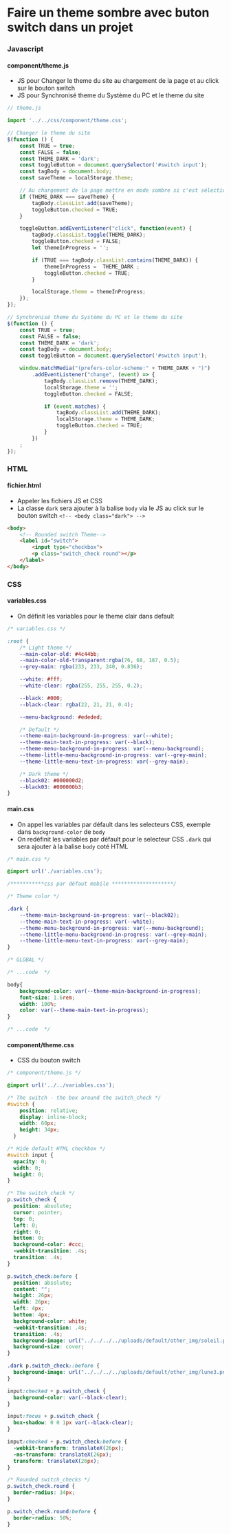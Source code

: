# Faire un theme sombre avec buton switch dans un projet

### Javascript

#### component/theme.js

- JS pour Changer le theme du site au chargement de la page et au click sur le bouton switch
- JS pour Synchronisé theme du Système du PC et le theme du site

```js
// theme.js

import '../../css/component/theme.css';

// Changer le theme du site
$(function () {
    const TRUE = true;
    const FALSE = false;
    const THEME_DARK = 'dark';
    const toggleButton = document.querySelector('#switch input');
    const tagBody = document.body;
    const saveTheme = localStorage.theme;

    // Au chargement de la page mettre en mode sombre si c'est sélectionné
    if (THEME_DARK === saveTheme) {
        tagBody.classList.add(saveTheme);
        toggleButton.checked = TRUE;
    }

    toggleButton.addEventListener("click", function(event) {
        tagBody.classList.toggle(THEME_DARK);
        toggleButton.checked = FALSE;
        let themeInProgress = '';

        if (TRUE === tagBody.classList.contains(THEME_DARK)) {
            themeInProgress =  THEME_DARK ;
            toggleButton.checked = TRUE;
        }

        localStorage.theme = themeInProgress;
    });
});

// Synchronisé theme du Système du PC et le theme du site
$(function () {
    const TRUE = true;
    const FALSE = false;
    const THEME_DARK = 'dark';
    const tagBody = document.body;
    const toggleButton = document.querySelector('#switch input');

    window.matchMedia("(prefers-color-scheme:" + THEME_DARK + ")")
        .addEventListener("change", (event) => {
            tagBody.classList.remove(THEME_DARK);
            localStorage.theme = '';
            toggleButton.checked = FALSE;

            if (event.matches) {
                tagBody.classList.add(THEME_DARK);
                localStorage.theme = THEME_DARK;
                toggleButton.checked = TRUE;
            }
        })
    ;
});
```

### HTML

#### fichier.html

- Appeler les fichiers JS et CSS
- La classe `dark` sera ajouter à la balise `body` via le JS au click sur le bouton switch `<!-- <body class="dark"> -->`

```html
<body>
    <!-- Rounded switch Theme-->
    <label id="switch">
        <input type="checkbox">
        <p class="switch_check round"></p>
    </label>
</body>
```

### CSS

#### variables.css

- On définit les variables pour le theme clair dans default

```css
/* variables.css */

:root {
    /* Light theme */
    --main-color-old: #4c44bb;
    --main-color-old-transparent:rgba(76, 68, 187, 0.5);
    --grey-main: rgba(233, 233, 240, 0.836);

    --white: #fff;
    --white-clear: rgba(255, 255, 255, 0.2);

    --black: #000;
    --black-clear: rgba(22, 21, 21, 0.4);

    --menu-background: #ededed;

    /* Default */
    --theme-main-background-in-progress: var(--white);
    --theme-main-text-in-progress: var(--black);
    --theme-menu-background-in-progress: var(--menu-background);
    --theme-little-menu-background-in-progress: var(--grey-main);
    --theme-little-menu-text-in-progress: var(--grey-main);

    /* Dark theme */
    --black02: #000000d2;
    --black03: #000000b3;
}
```

#### main.css

- On appel les variables par défault dans les selecteurs CSS, exemple dans `background-color` de `body`
- On redéfinit les variables par défault pour le selecteur CSS `.dark` qui sera ajouter à la balise `body` coté HTML
```css
/* main.css */

@import url('./variables.css');

/***********css par défaut mobile ********************/

/* Theme color */

.dark {
    --theme-main-background-in-progress: var(--black02);
    --theme-main-text-in-progress: var(--white);
    --theme-menu-background-in-progress: var(--menu-background);
    --theme-little-menu-background-in-progress: var(--grey-main);
    --theme-little-menu-text-in-progress: var(--grey-main);
}

/* GLOBAL */

/* ...code  */

body{
    background-color: var(--theme-main-background-in-progress);
    font-size: 1.6rem; 
    width: 100%;
    color: var(--theme-main-text-in-progress);
}

/* ...code  */
```

#### component/theme.css

- CSS du bouton switch

```css
/* component/theme.js */

@import url('../../variables.css');

/* The switch - the box around the switch_check */
#switch {
    position: relative;
    display: inline-block;
    width: 60px;
    height: 34px;
  }

/* Hide default HTML checkbox */
#switch input {
  opacity: 0;
  width: 0;
  height: 0;
}

/* The switch_check */
p.switch_check {
  position: absolute;
  cursor: pointer;
  top: 0;
  left: 0;
  right: 0;
  bottom: 0;
  background-color: #ccc;
  -webkit-transition: .4s;
  transition: .4s;
}

p.switch_check:before {
  position: absolute;
  content: "";
  height: 26px;
  width: 26px;
  left: 4px;
  bottom: 4px;
  background-color: white;
  -webkit-transition: .4s;
  transition: .4s;
  background-image: url("../../../../uploads/default/other_img/soleil.png"); /* Chemin a partir du fichier css pour aller jusqu'à l'image */
  background-size: cover;
}

.dark p.switch_check::before {
  background-image: url("../../../../uploads/default/other_img/lune3.png"); /* Chemin a partir du fichier css pour aller jusqu'à l'image */
}

input:checked + p.switch_check {
  background-color: var(--black-clear);
}

input:focus + p.switch_check {
  box-shadow: 0 0 1px var(--black-clear);
}

input:checked + p.switch_check:before {
  -webkit-transform: translateX(26px);
  -ms-transform: translateX(26px);
  transform: translateX(26px);
}

/* Rounded switch_checks */
p.switch_check.round {
  border-radius: 34px;
}

p.switch_check.round:before {
  border-radius: 50%;
}
```

